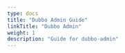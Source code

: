 ```yaml
---
type: docs
title: "Dubbo Admin Guide"
linkTitle: "Dubbo Admin"
weight: 1
description: "Guide for dubbo-admin"
---
```



